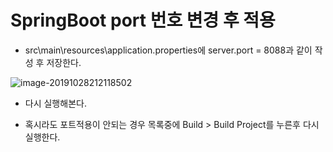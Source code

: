 # SpringBoot port 번호 변경 후 적용



- src\main\resources\application.properties에 server.port = 8088과 같이 작성 후 저장한다.

![image-20191028212118502](https://github.com/Yujaehyeong/SpringBoot-with-IntelliJ/blob/master/%EC%9D%B4%EB%AF%B8%EC%A7%80/springboot/port%EB%B3%80%EA%B2%BD.PNG?raw=true)

- 다시 실행해본다.

- 혹시라도 포트적용이 안되는 경우 목록중에 Build > Build Project를 누른후 다시 실행한다.

### 
